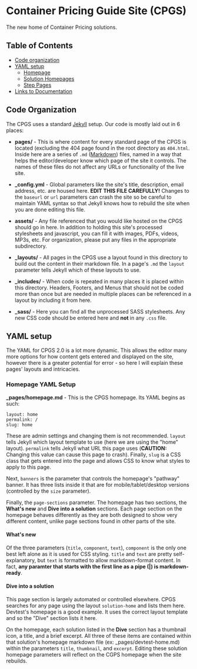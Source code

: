 # Container Pricing Guide Site (CPGS)
The new home of Container Pricing solutions.

## Table of Contents
* [Code organization](#code-org)
* [YAML setup](#yaml-setup)
    * [Homepage](#yaml-homepage)
    * [Solution Homepages](#yaml-solution-homepage)
    * [Step Pages](#yaml-step-pages)
* [Links to Documentation](#docs)

<a name="code-org"></a>
## Code Organization
The CPGS uses a standard [Jekyll](https://jekyllrb.com) setup. Our code is mostly laid out in 6 places:
* __pages/__ - This is where content for every standard page of the CPGS is located (excluding the 404 page found in the root directory as `404.html`. Inside here are a series of `.md` ([Markdown](https://github.com/adam-p/markdown-here/wiki/Markdown-Cheatsheet)) files, named in a way that helps the editor/developer know which page of the site it controls. The names of these files do not affect any URLs or functionality of the live site.

* __\_config.yml__ - Global parameters like the site's title, description, email address, etc. are housed here. __EDIT THIS FILE CAREFULLY!__ Changes to the `baseurl` or `url` parameters can crash the site so be careful to maintain YAML syntax so that Jekyll knows how to rebuild the site when you are done editing this file.

* __assets/__ - Any file referenced that you would like hosted on the CPGS should go in here. In addition to holding this site's processed stylesheets and javascript, you can fill it with images, PDFs, videos, MP3s, etc. For organization, please put any files in the appropriate subdirectory.

* __\_layouts/__ - All pages in the CPGS use a layout found in this directory to build out the content in their markdown file. In a page's `.md` the `layout` parameter tells Jekyll which of these layouts to use.

* __\_includes/__ - When code is repeated in many places it is placed within this directory. Headers, Footers, and Menus that should not be coded more than once but are needed in multiple places can be referenced in a layout by including it from here.

* __\_sass/__ - Here you can find all the unprocessed SASS stylesheets. Any new CSS code should be entered here and __not__ in any `.css` file. 


<a name="yaml-setup"></a>
## YAML setup
The YAML for CPGS 2.0 is a lot more dynamic. This allows the editor many more options for how content gets entered and displayed on the site, however there is a greater potential for error - so here I will explain these pages' layouts and intricacies.

<a name="yaml-homepage"></a>
### Homepage YAML Setup
__\_pages/homepage.md__ - This is the CPGS homepage. Its YAML begins as such:
```
layout: home
permalink: /
slug: home
```
These are admin settings and changing them is not recommended. `layout` tells Jekyll which layout template to use (here we are using the "home" layout). `permalink` tells Jekyll what URL this page uses (__CAUTION:__ Changing this value can cause this page to crash). Finally, `slug` is a CSS class that gets entered into the page and allows CSS to know what styles to apply to this page.

Next, `banners` is the parameter that controls the homepage's "pathway" banner. It has three lists inside it that are for mobile/tablet/desktop versions (controlled by the `size` parameter).

Finally, the `page-sections` parameter. The homepage has two sections, the __What's new__ and __Dive into a solution__ sections. Each page section on the homepage behaves differently as they are both designed to show very different content, unlike page sections found in other parts of the site.

#### What's new
Of the three parameters (`title`, `component`, `text`), `component` is the only one best left alone as it is used for CSS styling. `title` and `text` are pretty self-explanatory, but `text` is formatted to allow markdown-format content. In fact, __any paramter that starts with the first line as a pipe (|) is markdown-ready__.

#### Dive into a solution
This page section is largely automated or controlled elsewhere. CPGS searches for any page using the layout `solution-home` and lists them here. Devtest's homepage is a good example. It uses the correct layout template and so the "Dive" section lists it here. 

On the homepage, each solution listed in the __Dive__ section has a thumbnail icon, a title, and a brief excerpt. All three of these items are contained within that solution's homepage markdown file (ex: _pages/devtest-home.md) within the parameters `title`, `thumbnail`, and `excerpt`. Editing these solution homepage parameters will reflect on the CGPS homepage when the site rebuilds.
